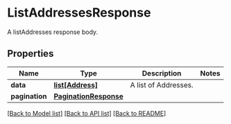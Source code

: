 # ListAddressesResponse

A listAddresses response body.
## Properties
Name | Type | Description | Notes
------------ | ------------- | ------------- | -------------
**data** | [**list[Address]**](Address.md) | A list of Addresses. | 
**pagination** | [**PaginationResponse**](PaginationResponse.md) |  | 

[[Back to Model list]](../README.md#documentation-for-models) [[Back to API list]](../README.md#documentation-for-api-endpoints) [[Back to README]](../README.md)


